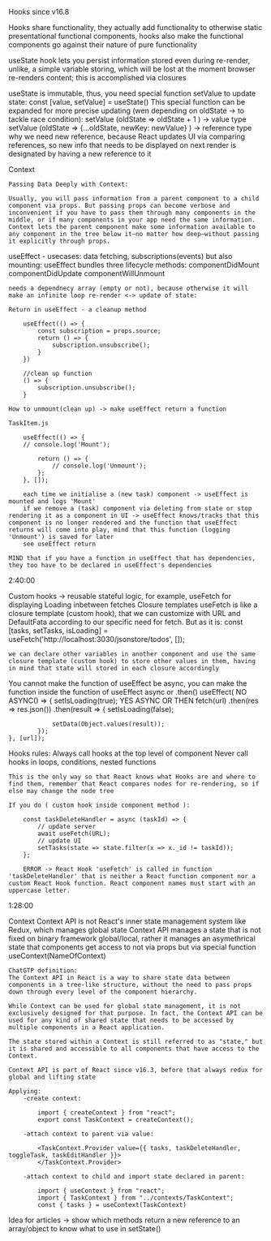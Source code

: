 Hooks since v16.8

Hooks share functionality, they actually add functionality to otherwise static presentational functional components, hooks also make the functional components go against their nature of pure functionality

useState hook lets you persist information stored even during re-render, unlike, a simple variable storing, which will be lost at the moment browser re-renders content; this is accomplished via closures

useState is immutable, thus, you need special function setValue to update state:
    const [value, setValue] = useState()
This special function can be expanded for more precise updating (wen depending on oldState -> to tackle race condition):
    setValue (oldState => oldState + 1 ) -> value type
    setValue (oldState => {...oldState, newKey: newValue} ) -> reference type
        why we need new reference, because React updates UI via comparing references, so new info that needs to be displayed on next render is designated by having a new reference to it

Context 

    Passing Data Deeply with Context:

    Usually, you will pass information from a parent component to a child component via props. But passing props can become verbose and inconvenient if you have to pass them through many components in the middle, or if many components in your app need the same information. Context lets the parent component make some information available to any component in the tree below it—no matter how deep—without passing it explicitly through props.

useEffect - usecases: data fetching, subscriptions(events) but also mounting:
    useEffect bundles three lifecycle methods:
                                                componentDidMount
                                                componentDidUpdate
                                                componentWillUnmount

    needs a dependnecy array (empty or not), because otherwise it will make an infinite loop re-render <-> update of state:

    Return in useEffect - a cleanup method

        useEffect(() => {
            const subscription = props.source;
            return () => {
                subscription.unsubscribe();
            }
        })
        
        //clean up function
        () => {
            subscription.unsubscribe();
        }

    How to unmount(clean up) -> make useEffect return a function 

    TaskItem.js

        useEffect(() => {
        // console.log('Mount');

            return () => {
                // console.log('Unmount');
            };
        }, []);

        each time we initialise a (new task) component -> useEffect is mounted and logs 'Mount'
        if we remove a (task) component via deleting from state or stop rendering it as a component in UI -> useEffect knows/tracks that this component is no longer rendered and the function that useEffect returns will come into play, mind that this function (logging 'Unmount') is saved for later
        see useEffect return

    MIND that if you have a function in useEffect that has dependencies, they too have to be declared in useEffect's dependencies


2:40:00

Custom hooks -> reusable stateful logic, for example, useFetch for displaying Loading inbetween fetches
    Closure templates
    useFetch is like a closure template (custom hook), that we can customize with URL and DefaultFata according to our specific need for fetch. But as it is:
    const [tasks, setTasks, isLoading] = useFetch('http://localhost:3030/jsonstore/todos', []);

    we can declare other variables in another component and use the same closure template (custom hook) to store other values in them, having in mind that state will stored in each closure accordingly

You cannot make the function of useEffect be async,
you can make the function inside the function of useEffect async or .then()
    useEffect( NO ASYNC() => {
        setIsLoading(true);
        YES ASYNC OR THEN
            <!-- (async () => {
                await 
            }) -->
        fetch(url)
            .then(res => res.json())
            .then(result => {
                setIsLoading(false);

                setData(Object.values(result));
            });
    }, [url]);


Hooks rules:
    Always call hooks at the top level of component
    Never call hooks in loops, conditions, nested functions

    This is the only way so that React knows what Hooks are and where to find them, remember that React compares nodes for re-rendering, so if else may change the node tree  

    If you do ( custom hook inside component method ):
    
        const taskDeleteHandler = async (taskId) => {
            // update server
            await useFetch(URL);
            // update UI
            setTasks(state => state.filter(x => x._id != taskId));
        };

        ERROR -> React Hook 'useFetch' is called in function 'taskDeleteHandler' that is neither a React function component nor a custom React Hook function. React component names must start with an uppercase letter.  


1:28:00

Context
        Context API is not React's inner state management system like Redux, which manages global state
        Context API manages a state that is not fixed on binary framework global/local, rather it manages an asymethrical state that components get access to not via props but via special function useContext(NameOfContext)

    ChatGTP definition:
    The Context API in React is a way to share state data between components in a tree-like structure, without the need to pass props down through every level of the component hierarchy.

    While Context can be used for global state management, it is not exclusively designed for that purpose. In fact, the Context API can be used for any kind of shared state that needs to be accessed by multiple components in a React application.

    The state stored within a Context is still referred to as "state," but it is shared and accessible to all components that have access to the Context.

    Context API is part of React since v16.3, before that always redux for global and lifting state

    Applying:
        -create context:

            import { createContext } from "react";
            export const TaskContext = createContext();

        -attach context to parent via value:

            <TaskContext.Provider value={{ tasks, taskDeleteHandler, toggleTask, taskEditHandler }}>
            </TaskContext.Provider>

        -attach context to child and import state declared in parent:

            import { useContext } from "react";
            import { TaskContext } from "../contexts/TaskContext";
            const { tasks } = useContext(TaskContext)






Idea for articles -> show which methods return a new reference to an array/object to know what to use in setState()


